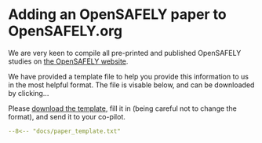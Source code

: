 # Adding an OpenSAFELY paper to OpenSAFELY.org

We are very keen to compile all pre-printed and published OpenSAFELY studies on [the OpenSAFELY website](https://www.opensafely.org/research).

We have provided a template file to help you provide this information to us in the most helpful format. The file is visable below, and can be downloaded by clicking...

Please [download the template](/paper_template.txt), fill it in (being careful not to change the format), and send it to your co-pilot.


```yaml
--8<-- "docs/paper_template.txt"
```
